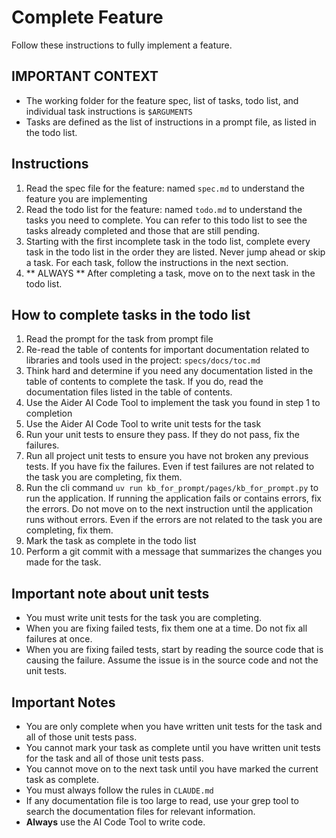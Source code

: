 # Complete Feature

Follow these instructions to fully implement a feature.

## IMPORTANT CONTEXT

- The working folder for the feature spec, list of tasks, todo list, and individual task instructions is `$ARGUMENTS`
- Tasks are defined as the list of instructions in a prompt file, as listed in the todo list.

## Instructions

1. Read the spec file for the feature: named `spec.md` to understand the feature you are implementing
2. Read the todo list for the feature: named `todo.md` to understand the tasks you need to complete. You can refer to this todo list to see the tasks already completed and those that are still pending.
3. Starting with the first incomplete task in the todo list, complete every task in the todo list in the order they are listed. Never jump ahead or skip a task. For each task, follow the instructions in the next section.
4. ** ALWAYS ** After completing a task, move on to the next task in the todo list.

## How to complete tasks in the todo list

1. Read the prompt for the task from prompt file
2. Re-read the table of contents for important documentation related to libraries and tools used in the project: `specs/docs/toc.md`
3. Think hard and determine if you need any documentation listed in the table of contents to complete the task. If you do, read the documentation files listed in the table of contents.
4. Use the Aider AI Code Tool to implement the task you found in step 1 to completion
5. Use the Aider AI Code Tool to write unit tests for the task
6. Run your unit tests to ensure they pass. If they do not pass, fix the failures.
7. Run all project unit tests to ensure you have not broken any previous tests. If you have fix the failures. Even if test failures are not related to the task you are completing, fix them.
8. Run the cli command `uv run kb_for_prompt/pages/kb_for_prompt.py` to run the application. If running the application fails or contains errors, fix the errors. Do not move on to the next instruction until the application runs without errors. Even if the errors are not related to the task you are completing, fix them.
9. Mark the task as complete in the todo list
10. Perform a git commit with a message that summarizes the changes you made for the task.

## Important note about unit tests

- You must write unit tests for the task you are completing.
- When you are fixing failed tests, fix them one at a time. Do not fix all failures at once.
- When you are fixing failed tests, start by reading the source code that is causing the failure. Assume the issue is in the source code and not the unit tests. 

## Important Notes

- You are only complete when you have written unit tests for the task and all of those unit tests pass.
- You cannot mark your task as complete until you have written unit tests for the task and all of those unit tests pass.
- You cannot move on to the next task until you have marked the current task as complete.
- You must always follow the rules in `CLAUDE.md`
- If any documentation file is too large to read, use your grep tool to search the documentation files for relevant information.
- **Always** use the AI Code Tool to write code.
